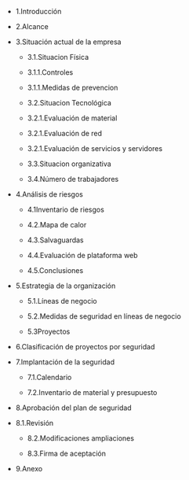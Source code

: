 - 1.Introducción

- 2.Alcance

- 3.Situación actual de la empresa

  - 3.1.Situacion Física
  
  - 3.1.1.Controles
    
  - 3.1.1.Medidas de prevencion 
    
  - 3.2.Situacion Tecnológica
    
   -  3.2.1.Evaluación de material
     
   -  3.2.1.Evaluación de red
     
   -  3.2.1.Evaluación de servicios y servidores
     
  - 3.3.Situacion organizativa
    
  - 3.4.Número de trabajadores
    
- 4.Análisis de riesgos
  
  - 4.1Inventario de riesgos
    
  - 4.2.Mapa de calor
    
  - 4.3.Salvaguardas
    
  - 4.4.Evaluación de plataforma web
    
  - 4.5.Conclusiones
    
- 5.Estrategia de la organización
  
  - 5.1.Líneas de negocio
    
  - 5.2.Medidas de seguridad en líneas de negocio
    
  - 5.3Proyectos
    
- 6.Clasificación de proyectos por seguridad
  
- 7.Implantación de la seguridad
  
  - 7.1.Calendario
    
  - 7.2.Inventario de material y presupuesto
    
- 8.Aprobación del plan de seguridad
  
- 8.1.Revisión
  
  - 8.2.Modificaciones ampliaciones
    
  - 8.3.Firma de aceptación
    
- 9.Anexo
